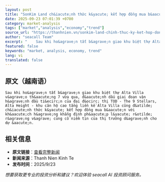 ```yaml
---
layout: post
title: "SonKim Land ch&iacute;nh thức k&yacute; kết hợp đồng mua b&aacute;n căn hộ Alta Height tại The 9 Stellars"
date: 2025-09-23 07:01:39 +0700
category: market-analysis
tags: ["market","analysis","economy","trend"]
source_url: "https://thanhnien.vn/sonkim-land-chinh-thuc-ky-ket-hop-dong-mua-ban-can-ho-alta-height-tai-the-9-stellars-185250923103054344.htm"
author: "seacall Team"
excerpt: "    Sau khi ho&agrave;n tất b&agrave;n giao khu biệt thự Alta Villa v&agrave;o th&aacute;ng 7 vừa qua, đ&aacute;nh dấu giai đoạn vận h&agrave;nh đầu ti&ecirc;n của đại đ&ocirc; thị TOD - The 9 Stellar..."
featured: false
keywords: "market, analysis, economy, trend"
lang: vi
translated: false
---
```


## 原文（越南语）

    Sau khi ho&agrave;n tất b&agrave;n giao khu biệt thự Alta Villa v&agrave;o th&aacute;ng 7 vừa qua, đ&aacute;nh dấu giai đoạn vận h&agrave;nh đầu ti&ecirc;n của đại đ&ocirc; thị TOD - The 9 Stellars, Alta Height - khu căn hộ cao tầng liền kề Alta Villa cũng đ&atilde; ch&iacute;nh thức k&yacute; kết hợp đồng mua b&aacute;n với kh&aacute;ch h&agrave;ng khẳng định ph&aacute;p l&yacute; r&otilde; r&agrave;ng v&agrave; củng cố niềm tin của thị trường d&agrave;nh cho dự &aacute;n.

## 相关信息

- **原文链接**：[查看完整新闻](https://thanhnien.vn/sonkim-land-chinh-thuc-ky-ket-hop-dong-mua-ban-can-ho-alta-height-tai-the-9-stellars-185250923103054344.htm)
- **新闻来源**：Thanh Nien Kinh Te
- **发布时间**：2025/9/23

*想要获取更专业的投资分析和建议？欢迎体验 seacall AI 投资顾问服务。*